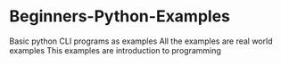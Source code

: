 # Beginners-Python-Examples
Basic python CLI programs as examples
All the examples are real world examples
This examples are introduction to programming
